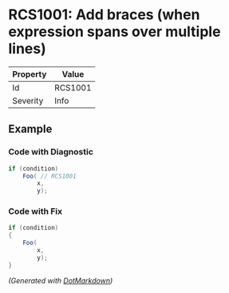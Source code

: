 # RCS1001: Add braces \(when expression spans over multiple lines\)

| Property | Value   |
| -------- | ------- |
| Id       | RCS1001 |
| Severity | Info    |

## Example

### Code with Diagnostic

```csharp
if (condition)
    Foo( // RCS1001
        x,
        y);
```

### Code with Fix

```csharp
if (condition)
{
    Foo(
        x,
        y);
}
```


*\(Generated with [DotMarkdown](http://github.com/JosefPihrt/DotMarkdown)\)*